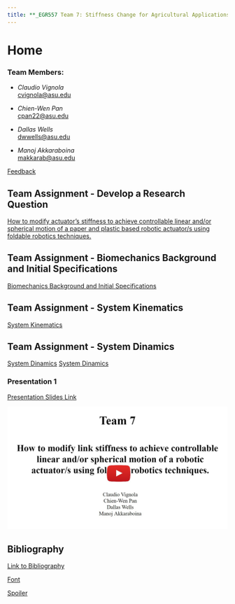 ```yaml
---
title: **_EGR557 Team 7: Stiffness Change for Agricultural Applications_**
---
```


# Home
### Team Members:
* _Claudio Vignola_     
cvignola@asu.edu

* _Chien-Wen Pan_       
cpan22@asu.edu

* _Dallas Wells_        
dwwells@asu.edu

* _Manoj Akkaraboina_   
makkarab@asu.edu


[Feedback](https://forms.gle/XkRthaYj4gMkPLWS8)

## Team Assignment - Develop a Research Question
[How to modify actuator’s stiffness to achieve controllable linear and/or spherical motion of a paper and plastic based robotic actuator/s using foldable robotics techniques.](/researchquestion)

## Team Assignment - Biomechanics Background and Initial Specifications

[Biomechanics Background and Initial Specifications](https://nbviewer.jupyter.org/github/cvignola95/cvignola95.github.io/blob/main/Biomechanics%20Background%20and%20Initial%20Specifications.ipynb)

## Team Assignment - System Kinematics
[System Kinematics](https://nbviewer.jupyter.org/github/cvignola95/cvignola95.github.io/blob/main/SystemKinematics123.ipynb)

## Team Assignment - System Dinamics
[System Dinamics](/SystemDynamics.ipynb)
[System Dinamics](https://nbviewer.jupyter.org/github/cvignola95/cvignola95.github.io/blob/main/SystemDynamics.ipynb)


### Presentation 1
[Presentation Slides Link](https://docs.google.com/presentation/d/137fHI9rQhLq9UlITZmbPOB6qAKrobm8TgvPYlnRE7vQ/edit#slide=id.p)

[![Video](/Vid1.jpg)](https://www.youtube.com/watch?v=ZBIt6f6lyqY&feature=youtu.be)

## Bibliography
[Link to Bibliography](/bibliography)




[Font](/Font)

[Spoiler](https://youtu.be/dQw4w9WgXcQ?t=45)



